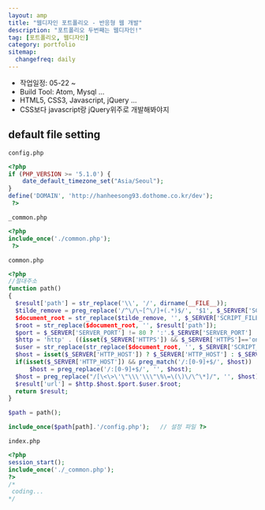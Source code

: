 ```yaml
---
layout: amp
title: "웹디자인 포트폴리오 - 반응형 웹 개발"
description: "포트폴리오 두번째는 웹디자인!"
tag: [포트폴리오, 웹디자인]
category: portfolio
sitemap:
  changefreq: daily
---
```



+ 작업일정: 05-22 ~
+ Build Tool: Atom, Mysql ...
+ HTML5, CSS3, Javascript, jQuery ...
+ CSS보다 javascript랑 jQuery위주로 개발해봐야지

## default file setting
`config.php`
```php
<?php
if (PHP_VERSION >= '5.1.0') {
    date_default_timezone_set("Asia/Seoul");
}
define('DOMAIN', 'http://hanheesong93.dothome.co.kr/dev');
 ?>
```
`_common.php`
```php
<?php
include_once('./common.php');
 ?>
```

`common.php`
```php
<?php
//절대주소
function path()
{
  $result['path'] = str_replace('\\', '/', dirname(__FILE__));
  $tilde_remove = preg_replace('/^\/\~[^\/]+(.*)$/', '$1', $_SERVER['SCRIPT_NAME']);
  $document_root = str_replace($tilde_remove, '', $_SERVER['SCRIPT_FILENAME']);
  $root = str_replace($document_root, '', $result['path']);
  $port = $_SERVER['SERVER_PORT'] != 80 ? ':'.$_SERVER['SERVER_PORT'] : '';
  $http = 'http' . ((isset($_SERVER['HTTPS']) && $_SERVER['HTTPS']=='on') ? 's' : '') . '://';
  $user = str_replace(str_replace($document_root, '', $_SERVER['SCRIPT_FILENAME']), '', $_SERVER['SCRIPT_NAME']);
  $host = isset($_SERVER['HTTP_HOST']) ? $_SERVER['HTTP_HOST'] : $_SERVER['SERVER_NAME'];
  if(isset($_SERVER['HTTP_HOST']) && preg_match('/:[0-9]+$/', $host))
      $host = preg_replace('/:[0-9]+$/', '', $host);
  $host = preg_replace("/[\<\>\'\"\\\'\\\"\%\=\(\)\/\^\*]/", '', $host);
  $result['url'] = $http.$host.$port.$user.$root;
  return $result;
}

$path = path();

include_once($path[path].'/config.php');   // 설정 파일 ?>
```

`index.php`
```php
<?php
session_start();
include_once('./_common.php');
?>
/*
 coding...
*/
```
